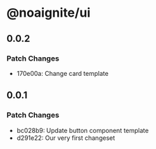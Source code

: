# @noaignite/ui

## 0.0.2

### Patch Changes

- 170e00a: Change card template

## 0.0.1

### Patch Changes

- bc028b9: Update button component template
- d291e22: Our very first changeset
